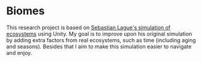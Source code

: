 # Biomes

This research project is based on [Sebastian Lague's simulation of ecosystems](https://www.youtube.com/watch?v=r_It_X7v-1E) using Unity.
My goal is to improve upon his original simulation by adding extra factors from real ecosystems, such as time (including aging and seasons). Besides that I aim to make this simulation easier to navigate and enjoy.
